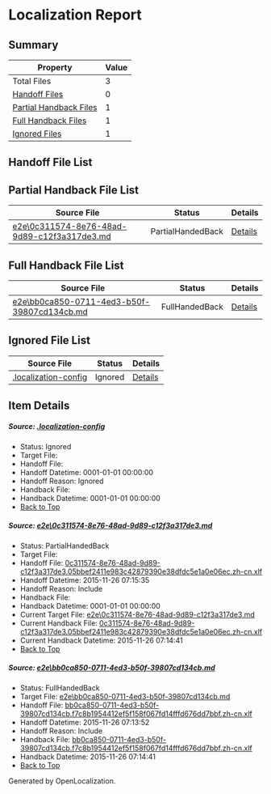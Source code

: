 # <a name='report-top'></a> Localization Report

## Summary
 Property | Value 
 -------- | ----- 
 Total Files | 3
[ Handoff Files ](#handoff-list)| 0
[ Partial Handback Files ](#partial-handback-list)| 1
[ Full Handback Files ](#full-handback-list)| 1
[ Ignored Files ](#ignored-list)| 1

## <a name='handoff-list'></a> Handoff File List

## <a name='partial-handback-list'></a> Partial Handback File List
 Source File | Status | Details 
 ----------- | ------ | ------- 
 [e2e\0c311574-8e76-48ad-9d89-c12f3a317de3.md](https://github.com/OpenLocalizationTest/oltest/blob/0ea4255a9fd51e79ccf053485c30337675a174bf/e2e/0c311574-8e76-48ad-9d89-c12f3a317de3.md) | PartialHandedBack | [Details](#87bdc9b25affeb0f2b89b99f00febbc0e2987e0b1)

## <a name='handback-list'></a> Full Handback File List
 Source File | Status | Details 
 ----------- | ------ | ------- 
 [e2e\bb0ca850-0711-4ed3-b50f-39807cd134cb.md](https://github.com/OpenLocalizationTest/oltest/blob/4e300454c5a7d05a520cd2a7739a2f89b7e7f180/e2e/bb0ca850-0711-4ed3-b50f-39807cd134cb.md) | FullHandedBack | [Details](#9dc9b9b96b93b2006546b2099ce765950e020e6d2)

## <a name='ignored-list'></a> Ignored File List
 Source File | Status | Details 
 ----------- | ------ | ------- 
 [.localization-config](https://github.com/OpenLocalizationTest/oltest/blob/0ea4255a9fd51e79ccf053485c30337675a174bf/.localization-config) | Ignored | [Details](#048a0e657b81f2e30d1cbef1ba533f0de3ca11c40)

## Item Details
##### <a name='048a0e657b81f2e30d1cbef1ba533f0de3ca11c40'></a> Source: [.localization-config](https://github.com/OpenLocalizationTest/oltest/blob/0ea4255a9fd51e79ccf053485c30337675a174bf/.localization-config)
* Status: Ignored
* Target File: 
* Handoff File: 
* Handoff Datetime: 0001-01-01 00:00:00
* Handoff Reason: Ignored
* Handback File: 
* Handback Datetime: 0001-01-01 00:00:00
* [Back to Top](#report-top)

##### <a name='87bdc9b25affeb0f2b89b99f00febbc0e2987e0b1'></a> Source: [e2e\0c311574-8e76-48ad-9d89-c12f3a317de3.md](https://github.com/OpenLocalizationTest/oltest/blob/0ea4255a9fd51e79ccf053485c30337675a174bf/e2e/0c311574-8e76-48ad-9d89-c12f3a317de3.md)
* Status: PartialHandedBack
* Target File: 
* Handoff File: [0c311574-8e76-48ad-9d89-c12f3a317de3.05bbef2411e983c42879390e38dfdc5e1a0e06ec.zh-cn.xlf](https://github.com/OpenLocalizationTestOrg/olhandoff/blob/2b93542c0b1152f76de7e13962fa85ef755f0256/ol-handoff/OpenLocalizationTestOrg/oltest.zh-cn/yanz/0c311574-8e76-48ad-9d89-c12f3a317de3.05bbef2411e983c42879390e38dfdc5e1a0e06ec.zh-cn.xlf)
* Handoff Datetime: 2015-11-26 07:15:35
* Handoff Reason: Include
* Handback File: 
* Handback Datetime: 0001-01-01 00:00:00
* Current Target File: [e2e\0c311574-8e76-48ad-9d89-c12f3a317de3.md](https://github.com/OpenLocalizationTestOrg/oltest.zh-cn/blob/fffe35ff2a75295623d348c0d3841c54befa6534/e2e/0c311574-8e76-48ad-9d89-c12f3a317de3.md)
* Current Handback File: [0c311574-8e76-48ad-9d89-c12f3a317de3.05bbef2411e983c42879390e38dfdc5e1a0e06ec.zh-cn.xlf](https://github.com/OpenLocalizationTestOrg/olhandback/blob/40208288238bb97a7c5d0a83e38497e42b233eca/ol-handback/OpenLocalizationTestOrg/oltest.zh-cn/yanz/0c311574-8e76-48ad-9d89-c12f3a317de3.05bbef2411e983c42879390e38dfdc5e1a0e06ec.zh-cn.xlf)
* Current Handback Datetime: 2015-11-26 07:14:41
* [Back to Top](#report-top)

##### <a name='9dc9b9b96b93b2006546b2099ce765950e020e6d2'></a> Source: [e2e\bb0ca850-0711-4ed3-b50f-39807cd134cb.md](https://github.com/OpenLocalizationTest/oltest/blob/4e300454c5a7d05a520cd2a7739a2f89b7e7f180/e2e/bb0ca850-0711-4ed3-b50f-39807cd134cb.md)
* Status: FullHandedBack
* Target File: [e2e\bb0ca850-0711-4ed3-b50f-39807cd134cb.md](https://github.com/OpenLocalizationTestOrg/oltest.zh-cn/blob/fffe35ff2a75295623d348c0d3841c54befa6534/e2e/bb0ca850-0711-4ed3-b50f-39807cd134cb.md)
* Handoff File: [bb0ca850-0711-4ed3-b50f-39807cd134cb.f7c8b1954412ef5f158f067fd14fffd676dd7bbf.zh-cn.xlf](https://github.com/OpenLocalizationTestOrg/olhandoff/blob/daf96c298f22cd7303f5b934b4caaae267d732a7/ol-handoff/OpenLocalizationTestOrg/oltest.zh-cn/yanz/bb0ca850-0711-4ed3-b50f-39807cd134cb.f7c8b1954412ef5f158f067fd14fffd676dd7bbf.zh-cn.xlf)
* Handoff Datetime: 2015-11-26 07:13:52
* Handoff Reason: Include
* Handback File: [bb0ca850-0711-4ed3-b50f-39807cd134cb.f7c8b1954412ef5f158f067fd14fffd676dd7bbf.zh-cn.xlf](https://github.com/OpenLocalizationTestOrg/olhandback/blob/40208288238bb97a7c5d0a83e38497e42b233eca/ol-handback/OpenLocalizationTestOrg/oltest.zh-cn/yanz/bb0ca850-0711-4ed3-b50f-39807cd134cb.f7c8b1954412ef5f158f067fd14fffd676dd7bbf.zh-cn.xlf)
* Handback Datetime: 2015-11-26 07:14:41
* [Back to Top](#report-top)


Generated by OpenLocalization.
